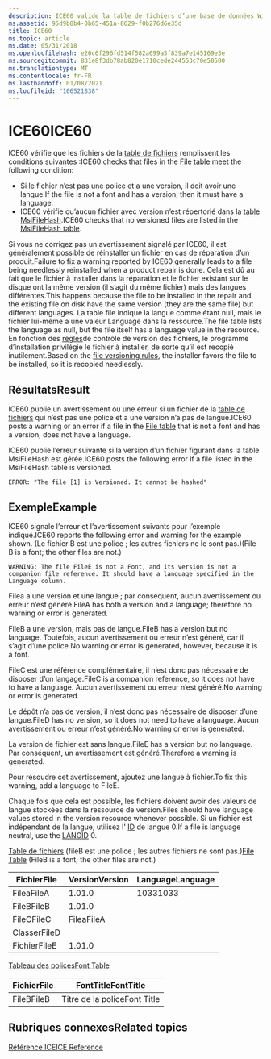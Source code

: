 ```yaml
---
description: ICE60 valide la table de fichiers d’une base de données Windows Installer.
ms.assetid: 95d9b8b4-0b65-451a-8629-f0b276d6e35d
title: ICE60
ms.topic: article
ms.date: 05/31/2018
ms.openlocfilehash: e26c6f296fd514f582a699a5f839a7e145169e3e
ms.sourcegitcommit: 831e8f3db78ab820e1710cede244553c70e50500
ms.translationtype: MT
ms.contentlocale: fr-FR
ms.lasthandoff: 01/08/2021
ms.locfileid: "106521838"
---
```

# <a name="ice60"></a><span data-ttu-id="5e7b9-103">ICE60</span><span class="sxs-lookup"><span data-stu-id="5e7b9-103">ICE60</span></span>

<span data-ttu-id="5e7b9-104">ICE60 vérifie que les fichiers de la [table de fichiers](file-table.md) remplissent les conditions suivantes :</span><span class="sxs-lookup"><span data-stu-id="5e7b9-104">ICE60 checks that files in the [File table](file-table.md) meet the following condition:</span></span>

-   <span data-ttu-id="5e7b9-105">Si le fichier n’est pas une police et a une version, il doit avoir une langue.</span><span class="sxs-lookup"><span data-stu-id="5e7b9-105">If the file is not a font and has a version, then it must have a language.</span></span>
-   <span data-ttu-id="5e7b9-106">ICE60 vérifie qu’aucun fichier avec version n’est répertorié dans la [table MsiFileHash](msifilehash-table.md).</span><span class="sxs-lookup"><span data-stu-id="5e7b9-106">ICE60 checks that no versioned files are listed in the [MsiFileHash table](msifilehash-table.md).</span></span>

<span data-ttu-id="5e7b9-107">Si vous ne corrigez pas un avertissement signalé par ICE60, il est généralement possible de réinstaller un fichier en cas de réparation d’un produit.</span><span class="sxs-lookup"><span data-stu-id="5e7b9-107">Failure to fix a warning reported by ICE60 generally leads to a file being needlessly reinstalled when a product repair is done.</span></span> <span data-ttu-id="5e7b9-108">Cela est dû au fait que le fichier à installer dans la réparation et le fichier existant sur le disque ont la même version (il s’agit du même fichier) mais des langues différentes.</span><span class="sxs-lookup"><span data-stu-id="5e7b9-108">This happens because the file to be installed in the repair and the existing file on disk have the same version (they are the same file) but different languages.</span></span> <span data-ttu-id="5e7b9-109">La table file indique la langue comme étant null, mais le fichier lui-même a une valeur Language dans la ressource.</span><span class="sxs-lookup"><span data-stu-id="5e7b9-109">The file table lists the language as null, but the file itself has a language value in the resource.</span></span> <span data-ttu-id="5e7b9-110">En fonction des [règles](file-versioning-rules.md)de contrôle de version des fichiers, le programme d’installation privilégie le fichier à installer, de sorte qu’il est recopié inutilement.</span><span class="sxs-lookup"><span data-stu-id="5e7b9-110">Based on the [file versioning rules](file-versioning-rules.md), the installer favors the file to be installed, so it is recopied needlessly.</span></span>

## <a name="result"></a><span data-ttu-id="5e7b9-111">Résultats</span><span class="sxs-lookup"><span data-stu-id="5e7b9-111">Result</span></span>

<span data-ttu-id="5e7b9-112">ICE60 publie un avertissement ou une erreur si un fichier de la [table de fichiers](file-table.md) qui n’est pas une police et a une version n’a pas de langue.</span><span class="sxs-lookup"><span data-stu-id="5e7b9-112">ICE60 posts a warning or an error if a file in the [File table](file-table.md) that is not a font and has a version, does not have a language.</span></span>

<span data-ttu-id="5e7b9-113">ICE60 publie l’erreur suivante si la version d’un fichier figurant dans la table MsiFileHash est gérée.</span><span class="sxs-lookup"><span data-stu-id="5e7b9-113">ICE60 posts the following error if a file listed in the MsiFileHash table is versioned.</span></span>

``` syntax
ERROR: "The file [1] is Versioned. It cannot be hashed"
```

## <a name="example"></a><span data-ttu-id="5e7b9-114">Exemple</span><span class="sxs-lookup"><span data-stu-id="5e7b9-114">Example</span></span>

<span data-ttu-id="5e7b9-115">ICE60 signale l’erreur et l’avertissement suivants pour l’exemple indiqué.</span><span class="sxs-lookup"><span data-stu-id="5e7b9-115">ICE60 reports the following error and warning for the example shown.</span></span> <span data-ttu-id="5e7b9-116">(Le fichier B est une police ; les autres fichiers ne le sont pas.)</span><span class="sxs-lookup"><span data-stu-id="5e7b9-116">(File B is a font; the other files are not.)</span></span>

``` syntax
WARNING: The file FileE is not a Font, and its version is not a companion file reference. It should have a language specified in the Language column.
```

<span data-ttu-id="5e7b9-117">Filea a une version et une langue ; par conséquent, aucun avertissement ou erreur n’est généré.</span><span class="sxs-lookup"><span data-stu-id="5e7b9-117">FileA has both a version and a language; therefore no warning or error is generated.</span></span>

<span data-ttu-id="5e7b9-118">FileB a une version, mais pas de langue.</span><span class="sxs-lookup"><span data-stu-id="5e7b9-118">FileB has a version but no language.</span></span> <span data-ttu-id="5e7b9-119">Toutefois, aucun avertissement ou erreur n’est généré, car il s’agit d’une police.</span><span class="sxs-lookup"><span data-stu-id="5e7b9-119">No warning or error is generated, however, because it is a font.</span></span>

<span data-ttu-id="5e7b9-120">FileC est une référence complémentaire, il n’est donc pas nécessaire de disposer d’un langage.</span><span class="sxs-lookup"><span data-stu-id="5e7b9-120">FileC is a companion reference, so it does not have to have a language.</span></span> <span data-ttu-id="5e7b9-121">Aucun avertissement ou erreur n’est généré.</span><span class="sxs-lookup"><span data-stu-id="5e7b9-121">No warning or error is generated.</span></span>

<span data-ttu-id="5e7b9-122">Le dépôt n’a pas de version, il n’est donc pas nécessaire de disposer d’une langue.</span><span class="sxs-lookup"><span data-stu-id="5e7b9-122">FileD has no version, so it does not need to have a language.</span></span> <span data-ttu-id="5e7b9-123">Aucun avertissement ou erreur n’est généré.</span><span class="sxs-lookup"><span data-stu-id="5e7b9-123">No warning or error is generated.</span></span>

<span data-ttu-id="5e7b9-124">La version de fichier est sans langue.</span><span class="sxs-lookup"><span data-stu-id="5e7b9-124">FileE has a version but no language.</span></span> <span data-ttu-id="5e7b9-125">Par conséquent, un avertissement est généré.</span><span class="sxs-lookup"><span data-stu-id="5e7b9-125">Therefore a warning is generated.</span></span>

<span data-ttu-id="5e7b9-126">Pour résoudre cet avertissement, ajoutez une langue à fichier.</span><span class="sxs-lookup"><span data-stu-id="5e7b9-126">To fix this warning, add a language to FileE.</span></span>

<span data-ttu-id="5e7b9-127">Chaque fois que cela est possible, les fichiers doivent avoir des valeurs de langue stockées dans la ressource de version.</span><span class="sxs-lookup"><span data-stu-id="5e7b9-127">Files should have language values stored in the version resource whenever possible.</span></span> <span data-ttu-id="5e7b9-128">Si un fichier est indépendant de la langue, utilisez l' [ID](column-data-types.md) de langue 0.</span><span class="sxs-lookup"><span data-stu-id="5e7b9-128">If a file is language neutral, use the [LANGID](column-data-types.md) 0.</span></span>

<span data-ttu-id="5e7b9-129">[Table de fichiers](file-table.md) (fileB est une police ; les autres fichiers ne sont pas.)</span><span class="sxs-lookup"><span data-stu-id="5e7b9-129">[File Table](file-table.md) (FileB is a font; the other files are not.)</span></span>



| <span data-ttu-id="5e7b9-130">Fichier</span><span class="sxs-lookup"><span data-stu-id="5e7b9-130">File</span></span>  | <span data-ttu-id="5e7b9-131">Version</span><span class="sxs-lookup"><span data-stu-id="5e7b9-131">Version</span></span> | <span data-ttu-id="5e7b9-132">Language</span><span class="sxs-lookup"><span data-stu-id="5e7b9-132">Language</span></span> |
|-------|---------|----------|
| <span data-ttu-id="5e7b9-133">Filea</span><span class="sxs-lookup"><span data-stu-id="5e7b9-133">FileA</span></span> | <span data-ttu-id="5e7b9-134">1.0</span><span class="sxs-lookup"><span data-stu-id="5e7b9-134">1.0</span></span>     | <span data-ttu-id="5e7b9-135">1033</span><span class="sxs-lookup"><span data-stu-id="5e7b9-135">1033</span></span>     |
| <span data-ttu-id="5e7b9-136">FileB</span><span class="sxs-lookup"><span data-stu-id="5e7b9-136">FileB</span></span> | <span data-ttu-id="5e7b9-137">1.0</span><span class="sxs-lookup"><span data-stu-id="5e7b9-137">1.0</span></span>     |          |
| <span data-ttu-id="5e7b9-138">FileC</span><span class="sxs-lookup"><span data-stu-id="5e7b9-138">FileC</span></span> | <span data-ttu-id="5e7b9-139">Filea</span><span class="sxs-lookup"><span data-stu-id="5e7b9-139">FileA</span></span>   |          |
| <span data-ttu-id="5e7b9-140">Classer</span><span class="sxs-lookup"><span data-stu-id="5e7b9-140">FileD</span></span> |         |          |
| <span data-ttu-id="5e7b9-141">Fichier</span><span class="sxs-lookup"><span data-stu-id="5e7b9-141">FileE</span></span> | <span data-ttu-id="5e7b9-142">1.0</span><span class="sxs-lookup"><span data-stu-id="5e7b9-142">1.0</span></span>     |          |



 

[<span data-ttu-id="5e7b9-143">Tableau des polices</span><span class="sxs-lookup"><span data-stu-id="5e7b9-143">Font Table</span></span>](font-table.md)



| <span data-ttu-id="5e7b9-144">Fichier</span><span class="sxs-lookup"><span data-stu-id="5e7b9-144">File</span></span>  | <span data-ttu-id="5e7b9-145">FontTitle</span><span class="sxs-lookup"><span data-stu-id="5e7b9-145">FontTitle</span></span>  |
|-------|------------|
| <span data-ttu-id="5e7b9-146">FileB</span><span class="sxs-lookup"><span data-stu-id="5e7b9-146">FileB</span></span> | <span data-ttu-id="5e7b9-147">Titre de la police</span><span class="sxs-lookup"><span data-stu-id="5e7b9-147">Font Title</span></span> |



 

## <a name="related-topics"></a><span data-ttu-id="5e7b9-148">Rubriques connexes</span><span class="sxs-lookup"><span data-stu-id="5e7b9-148">Related topics</span></span>

<dl> <dt>

[<span data-ttu-id="5e7b9-149">Référence ICE</span><span class="sxs-lookup"><span data-stu-id="5e7b9-149">ICE Reference</span></span>](ice-reference.md)
</dt> </dl>

 

 



